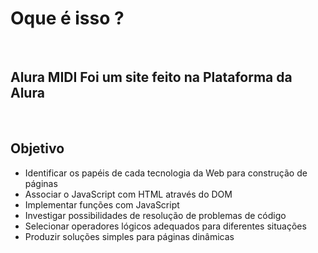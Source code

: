 <h1>Oque é isso ?</h1> <br>
<h2>Alura MIDI Foi um site feito na Plataforma da Alura</h2> <br>
<h2>Objetivo</h2>
<ul>
<li>Identificar os papéis de cada tecnologia da Web para construção de páginas</li>
<li>Associar o JavaScript com HTML através do DOM</li>
<li>Implementar funções com JavaScript</li>
<li>Investigar possibilidades de resolução de problemas de código</li>
<li>Selecionar operadores lógicos adequados para diferentes situações</li>
<li>Produzir soluções simples para páginas dinâmicas</li>
</ul>
